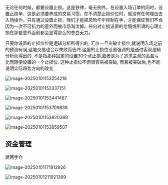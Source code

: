 无论任何时候，都要设置止损。这是铁律，毫无例外。在设置入场订单的同时，设置止损单，这是必须要养成的交易习惯。在不清楚止损价位时，就没有任何理由去入场操作。只有通过设置止损，我们才能把风险牢牢控制在手，才能保证我们不会因为一次不可抗力的意外而被市场淘汰掉。任何对止损设置的怠慢或所谓的心理止损在那些意外面前都会显得那么的苍白无力。

只要你设置的止损价位是逻辑分析所得出的, 汇价一旦突破止损位,就说明入场之前的预测有误,这笔交易也会以失败而告终.这里的止损位设置强调的是通过客观逻辑分析而得出的. 不是指那种固定的设置30个点止损,或者是为了追求主观的高盈亏比而随便设置的一个止损位. 这种止损位不但很容易被突破, 而且被突破后,也不能说明实际趋势方向的改变

![image-20250101153254218](https://chunhui-a.oss-cn-nanjing.aliyuncs.com/typora/img/image-20250101153254218.png)

![image-20250101153337151](https://chunhui-a.oss-cn-nanjing.aliyuncs.com/typora/img/image-20250101153337151.png)

![image-20250101153441467](https://chunhui-a.oss-cn-nanjing.aliyuncs.com/typora/img/image-20250101153441467.png)

![image-20250101153709838](https://chunhui-a.oss-cn-nanjing.aliyuncs.com/typora/img/image-20250101153709838.png)

![image-20250101153820389](https://chunhui-a.oss-cn-nanjing.aliyuncs.com/typora/img/image-20250101153820389.png)

![image-20250101153859507](https://chunhui-a.oss-cn-nanjing.aliyuncs.com/typora/img/image-20250101153859507.png)



## 资金管理

建两手仓

![image-20250101171812926](https://chunhui-a.oss-cn-nanjing.aliyuncs.com/typora/img/image-20250101171812926.png)

![image-20250101211921399](https://chunhui-a.oss-cn-nanjing.aliyuncs.com/typora/img/image-20250101211921399.png)

 